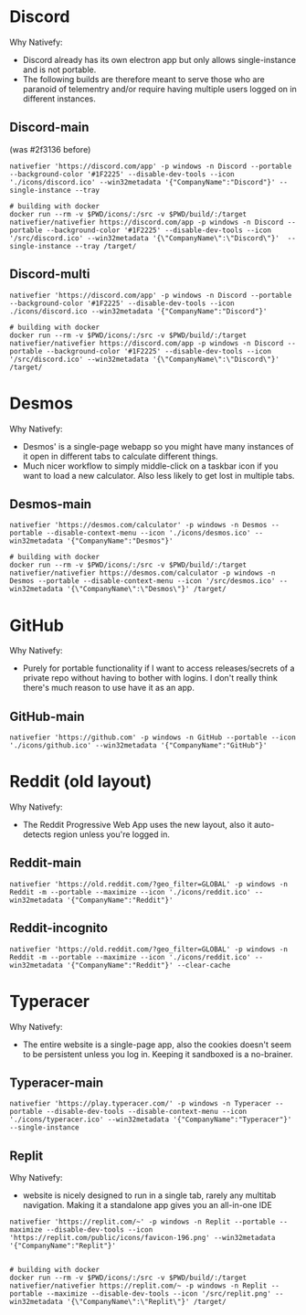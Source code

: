 # Discord

Why Nativefy: 

* Discord already has its own electron app but only allows single-instance and is not portable. 
* The following builds are therefore meant to serve those who are paranoid of telementry and/or require having multiple users logged on in different instances.

## Discord-main

(was #2f3136 before)

```
nativefier 'https://discord.com/app' -p windows -n Discord --portable --background-color '#1F2225' --disable-dev-tools --icon './icons/discord.ico' --win32metadata '{"CompanyName":"Discord"}' --single-instance --tray

# building with docker
docker run --rm -v $PWD/icons/:/src -v $PWD/build/:/target nativefier/nativefier https://discord.com/app -p windows -n Discord --portable --background-color '#1F2225' --disable-dev-tools --icon '/src/discord.ico' --win32metadata '{\"CompanyName\":\"Discord\"}'  --single-instance --tray /target/
```
## Discord-multi

```
nativefier 'https://discord.com/app' -p windows -n Discord --portable --background-color '#1F2225' --disable-dev-tools --icon ./icons/discord.ico --win32metadata '{"CompanyName":"Discord"}'

# building with docker
docker run --rm -v $PWD/icons/:/src -v $PWD/build/:/target nativefier/nativefier https://discord.com/app -p windows -n Discord --portable --background-color '#1F2225' --disable-dev-tools --icon '/src/discord.ico' --win32metadata '{\"CompanyName\":\"Discord\"}' /target/
```

# Desmos 

Why Nativefy:
* Desmos' is a single-page webapp so you might have many instances of it open in different tabs to calculate different things. 
* Much nicer workflow to simply middle-click on a taskbar icon if you want to load a new calculator. Also less likely to get lost in multiple tabs.

## Desmos-main

```
nativefier 'https://desmos.com/calculator' -p windows -n Desmos --portable --disable-context-menu --icon './icons/desmos.ico' --win32metadata '{"CompanyName":"Desmos"}' 

# building with docker
docker run --rm -v $PWD/icons/:/src -v $PWD/build/:/target nativefier/nativefier https://desmos.com/calculator -p windows -n Desmos --portable --disable-context-menu --icon '/src/desmos.ico' --win32metadata '{\"CompanyName\":\"Desmos\"}' /target/
```

# GitHub

Why Nativefy:
* Purely for portable functionality if I want to access releases/secrets of a private repo without having to bother with logins. I don't really think there's much reason to use have it as an app.

## GitHub-main
```
nativefier 'https://github.com' -p windows -n GitHub --portable --icon './icons/github.ico' --win32metadata '{"CompanyName":"GitHub"}'
```

# Reddit (old layout)

Why Nativefy:
* The Reddit Progressive Web App uses the new layout, also it auto-detects region unless you're logged in.

## Reddit-main
```
nativefier 'https://old.reddit.com/?geo_filter=GLOBAL' -p windows -n Reddit -m --portable --maximize --icon './icons/reddit.ico' --win32metadata '{"CompanyName":"Reddit"}'
```

## Reddit-incognito
```
nativefier 'https://old.reddit.com/?geo_filter=GLOBAL' -p windows -n Reddit -m --portable --maximize --icon './icons/reddit.ico' --win32metadata '{"CompanyName":"Reddit"}' --clear-cache
```

# Typeracer

Why Nativefy:
* The entire website is a single-page app, also the cookies doesn't seem to be persistent unless you log in. Keeping it sandboxed is a no-brainer.

## Typeracer-main

```
nativefier 'https://play.typeracer.com/' -p windows -n Typeracer --portable --disable-dev-tools --disable-context-menu --icon './icons/typeracer.ico' --win32metadata '{"CompanyName":"Typeracer"}' --single-instance
```

## Replit

Why Nativefy:
* website is nicely designed to run in a single tab, rarely any multitab navigation. Making it a standalone app gives you an all-in-one IDE

```
nativefier 'https://replit.com/~' -p windows -n Replit --portable --maximize --disable-dev-tools --icon 'https://replit.com/public/icons/favicon-196.png' --win32metadata '{"CompanyName":"Replit"}'


# building with docker
docker run --rm -v $PWD/icons/:/src -v $PWD/build/:/target nativefier/nativefier https://replit.com/~ -p windows -n Replit --portable --maximize --disable-dev-tools --icon '/src/replit.png' --win32metadata '{\"CompanyName\":\"Replit\"}' /target/
```
